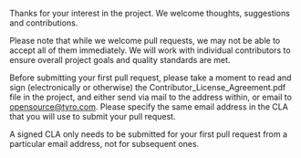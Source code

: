 Thanks for your interest in the project. We welcome thoughts, suggestions and contributions.

Please note that while we welcome pull requests, we may not be able to accept all of them immediately.
We will work with individual contributors to ensure overall project goals and quality standards are met.

Before submitting your first pull request, please take a moment to read and sign (electronically or otherwise)
the Contributor_License_Agreement.pdf file in the project, and either send via mail to the address within,
or email to opensource@tyro.com. Please specify the same email address in the CLA that you will use to submit
your pull request.

A signed CLA only needs to be submitted for your first pull request from a particular email address, not for subsequent ones.
